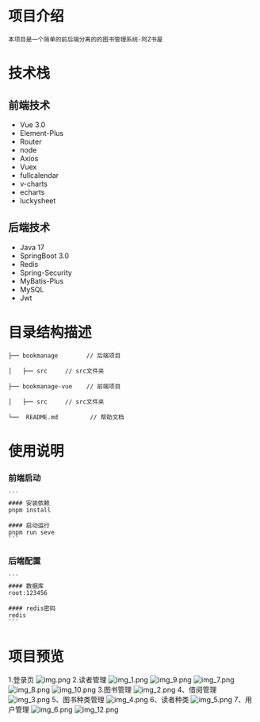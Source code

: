 # 项目介绍
    本项目是一个简单的前后端分离的的图书管理系统-阿Z书屋

# 技术栈

## 前端技术

- Vue 3.0
- Element-Plus
- Router
- node
- Axios
- Vuex
- fullcalendar
- v-charts
- echarts
- luckysheet

## 后端技术
- Java 17
- SpringBoot 3.0
- Redis
- Spring-Security
- MyBatis-Plus
- MySQL
- Jwt

# 目录结构描述
    ├── bookmanage        // 后端项目

    │   ├── src     // src文件夹

    ├── bookmanage-vue    // 前端项目

    │   ├── src     // src文件夹

    └──  README.md         // 帮助文档

# 使用说明
### 前端启动
    ```
    #### 安装依赖
    pnpm install
    
    #### 启动运行
    pnpm run seve
    ```
### 后端配置
    ```
    #### 数据库
    root:123456
    
    #### redis密码
    redis
    ```

# 项目预览
1.登录页
![img.png](bookmanage-vue/src/assets/readme_image/img.png)
2.读者管理
![img_1.png](bookmanage-vue/src/assets/readme_image/img_1.png)
![img_9.png](bookmanage-vue/src/assets/readme_image/img_9.png)
![img_7.png](bookmanage-vue/src/assets/readme_image/img_7.png)
![img_8.png](bookmanage-vue/src/assets/readme_image/img_8.png)
![img_10.png](bookmanage-vue/src/assets/readme_image/img_10.png)
3.图书管理
![img_2.png](bookmanage-vue/src/assets/readme_image/img_2.png)
4、借阅管理
![img_3.png](bookmanage-vue/src/assets/readme_image/img_3.png)
5、图书种类管理
![img_4.png](bookmanage-vue/src/assets/readme_image/img_4.png)
6、读者种类
![img_5.png](bookmanage-vue/src/assets/readme_image/img_5.png)
7、用户管理
![img_6.png](bookmanage-vue/src/assets/readme_image/img_6.png)
![img_12.png](bookmanage-vue/src/assets/readme_image/img_12.png)
 
 
